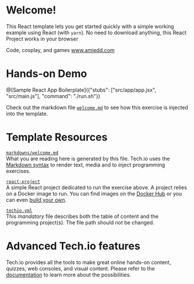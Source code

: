 # Welcome!

This React template lets you get started quickly with a simple working example using React (with `yarn`). 
No need to download anything, this React Project works in your browser

Code, cosplay, and games
www.amiedd.com


# Hands-on Demo

@[Sample React App Boilerplate]({"stubs": ["src/app/app.jsx", "src/main.js"], "command": "./run.sh"})

Check out the markdown file [`welcome.md`](https://github.com/TechDotIO/react-template/blob/master/markdowns/welcome.md) to see how this exercise is injected into the template.

# Template Resources

[`markdowns/welcome.md`](https://github.com/TechDotIO/react-template/blob/master/markdowns/welcome.md)  
What you are reading here is generated by this file. Tech.io uses the [Markdown syntax](https://tech.io/doc/reference-markdowns) to render text, media and to inject programming exercises.


[`react-project`](https://github.com/TechDotIO/react-template/tree/master/react-project)  
A simple React project dedicated to run the exercise above. A project relies on a Docker image to run. You can find images on the [Docker Hub](https://hub.docker.com/explore/) or you can even [build your own](https://tech.io/doc/reference-runner).


[`techio.yml`](https://github.com/TechDotIO/react-template/blob/master/techio.yml)  
This *mandatory* file describes both the table of content and the programming project(s). The file path should not be changed.


# Advanced Tech.io features

Tech.io provides all the tools to make great online hands-on content, quizzes, web consoles, and visual content. Please refer to the [documentation](https://tech.io/doc) to learn more about the possibilities.